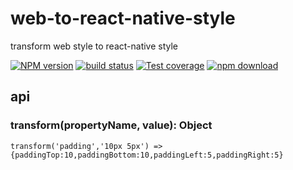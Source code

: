 
# web-to-react-native-style

transform web style to react-native style

[![NPM version][npm-image]][npm-url]
[![build status][travis-image]][travis-url]
[![Test coverage][coveralls-image]][coveralls-url]
[![npm download][download-image]][download-url]

[npm-image]: http://img.shields.io/npm/v/web-to-react-native-style.svg?style=flat-square
[npm-url]: http://npmjs.org/package/web-to-react-native-style
[travis-image]: https://img.shields.io/travis/yiminghe/web-to-react-native-style.svg?style=flat-square
[travis-url]: https://travis-ci.org/yiminghe/web-to-react-native-style
[coveralls-image]: https://img.shields.io/coveralls/yiminghe/web-to-react-native-style.svg?style=flat-square
[coveralls-url]: https://coveralls.io/r/yiminghe/web-to-react-native-style?branch=master
[gemnasium-image]: http://img.shields.io/gemnasium/yiminghe/web-to-react-native-style.svg?style=flat-square
[gemnasium-url]: https://gemnasium.com/yiminghe/web-to-react-native-style
[node-image]: https://img.shields.io/badge/node.js-%3E=_0.10-green.svg?style=flat-square
[node-url]: http://nodejs.org/download/
[download-image]: https://img.shields.io/npm/dm/web-to-react-native-style.svg?style=flat-square
[download-url]: https://npmjs.org/package/web-to-react-native-style

## api

### transform(propertyName, value): Object

```
transform('padding','10px 5px') => {paddingTop:10,paddingBottom:10,paddingLeft:5,paddingRight:5}
```